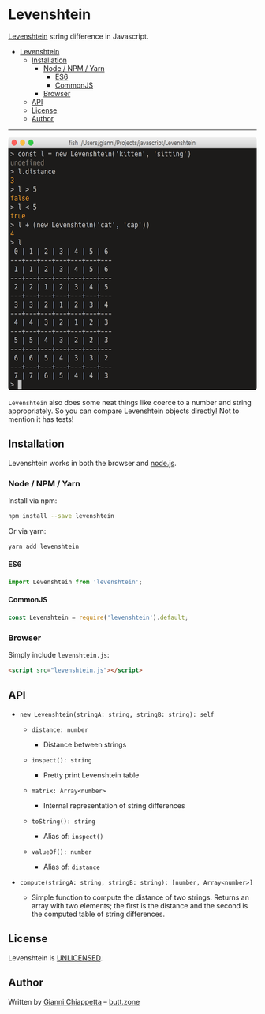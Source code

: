 # Levenshtein

[Levenshtein][wikipedia] string difference in Javascript.

<!-- START doctoc generated TOC please keep comment here to allow auto update -->
<!-- DON'T EDIT THIS SECTION, INSTEAD RE-RUN doctoc TO UPDATE -->

- [Levenshtein](#levenshtein)
  - [Installation](#installation)
    - [Node / NPM / Yarn](#node--npm--yarn)
      - [ES6](#es6)
      - [CommonJS](#commonjs)
    - [Browser](#browser)
  - [API](#api)
  - [License](#license)
  - [Author](#author)

<!-- END doctoc generated TOC please keep comment here to allow auto update -->

<hr />

<img width="595" height="513" src="images/screenshot.png?raw=true" alt="Screenshot" />

`Levenshtein` also does some neat things like coerce to a number and string
appropriately. So you can compare Levenshtein objects directly! Not to mention
it has tests!


## Installation

Levenshtein works in both the browser and [node.js][node].


### Node / NPM / Yarn

Install via npm:

``` sh
npm install --save levenshtein
```

Or via yarn:

``` sh
yarn add levenshtein
```


#### ES6

``` js
import Levenshtein from 'levenshtein';
```


#### CommonJS

``` js
const Levenshtein = require('levenshtein').default;
```


### Browser

Simply include `levenshtein.js`:

``` html
<script src="levenshtein.js"></script>
```


## API

* `new Levenshtein(stringA: string, stringB: string): self`
  * `distance: number`
      - Distance between strings

  * `inspect(): string`
      - Pretty print Levenshtein table

  * `matrix: Array<number>`
      - Internal representation of string differences

  * `toString(): string`
      - Alias of: `inspect()`

  * `valueOf(): number`
      - Alias of: `distance`

* `compute(stringA: string, stringB: string): [number, Array<number>]`
  - Simple function to compute the distance of two strings. Returns an array with two elements; the first is the distance and the second is the computed table of string differences.


## License

Levenshtein is [UNLICENSED][unlicense].


## Author

Written by [Gianni Chiappetta][github] &ndash; [butt.zone][gf3]

[gf3]: https://butt.zone
[github]: https://github.com/gf3
[node]: http://nodejs.org/
[unlicense]: http://unlicense.org/
[wikipedia]: http://en.wikipedia.org/wiki/Levenshtein_distance

